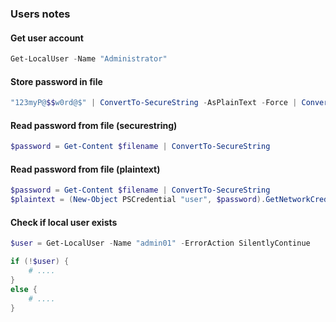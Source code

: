 ### Users notes

#### Get user account

```PowerShell
Get-LocalUser -Name "Administrator"
```

#### Store password in file

```PowerShell
"123myP@$$w0rd@$" | ConvertTo-SecureString -AsPlainText -Force | ConvertFrom-SecureString | Out-File $filename
```

#### Read password from file (securestring)

```PowerShell
$password = Get-Content $filename | ConvertTo-SecureString
```

#### Read password from file (plaintext)

```PowerShell
$password = Get-Content $filename | ConvertTo-SecureString
$plaintext = (New-Object PSCredential "user", $password).GetNetworkCredential().Password
```

#### Check if local user exists

```PowerShell
$user = Get-LocalUser -Name "admin01" -ErrorAction SilentlyContinue

if (!$user) {
    # ....
}
else {
    # ....
}
```
